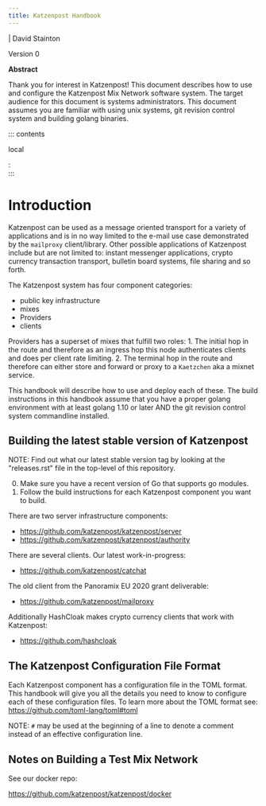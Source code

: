 ```yaml
---
title: Katzenpost Handbook
---
```


| David Stainton

Version 0

**Abstract**

Thank you for interest in Katzenpost! This document describes how to use
and configure the Katzenpost Mix Network software system. The target
audience for this document is systems administrators. This document
assumes you are familiar with using unix systems, git revision control
system and building golang binaries.

::: contents

local

:   
:::

# Introduction

Katzenpost can be used as a message oriented transport for a variety of
applications and is in no way limited to the e-mail use case
demonstrated by the `mailproxy` client/library. Other possible
applications of Katzenpost include but are not limited to: instant
messenger applications, crypto currency transaction transport, bulletin
board systems, file sharing and so forth.

The Katzenpost system has four component categories:

-   public key infrastructure
-   mixes
-   Providers
-   clients

Providers has a superset of mixes that fulfill two roles: 1. The initial
hop in the route and therefore as an ingress hop this node authenticates
clients and does per client rate limiting. 2. The terminal hop in the
route and therefore can either store and forward or proxy to a
`Kaetzchen` aka a mixnet service.

This handbook will describe how to use and deploy each of these. The
build instructions in this handbook assume that you have a proper golang
environment with at least golang 1.10 or later AND the git revision
control system commandline installed.

## Building the latest stable version of Katzenpost

NOTE: Find out what our latest stable version tag by looking at the
\"releases.rst\" file in the top-level of this repository.

0.  Make sure you have a recent version of Go that supports go modules.
1.  Follow the build instructions for each Katzenpost component you want
    to build.

There are two server infrastructure components:

-   <https://github.com/katzenpost/katzenpost/server>
-   <https://github.com/katzenpost/katzenpost/authority>

There are several clients. Our latest work-in-progress:

-   <https://github.com/katzenpost/catchat>

The old client from the Panoramix EU 2020 grant deliverable:

-   <https://github.com/katzenpost/mailproxy>

Additionally HashCloak makes crypto currency clients that work with
Katzenpost:

-   <https://github.com/hashcloak>

## The Katzenpost Configuration File Format

Each Katzenpost component has a configuration file in the TOML format.
This handbook will give you all the details you need to know to
configure each of these configuration files. To learn more about the
TOML format see: <https://github.com/toml-lang/toml#toml>

NOTE: `#` may be used at the beginning of a line to denote a comment
instead of an effective configuration line.

## Notes on Building a Test Mix Network

See our docker repo:

<https://github.com/katzenpost/katzenpost/docker>

